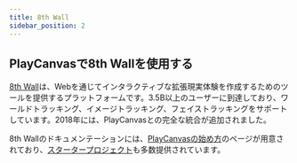 ```yaml
---
title: 8th Wall
sidebar_position: 2
---
```


## PlayCanvasで8th Wallを使用する

[8th Wall][1]は、Webを通じてインタラクティブな拡張現実体験を作成するためのツールを提供するプラットフォームです。3.5B以上のユーザーに到達しており、ワールドトラッキング、イメージトラッキング、フェイストラッキングをサポートしています。2018年には、PlayCanvasとの完全な統合が追加されました。

8th Wallのドキュメンテーションには、[PlayCanvasの始め方][2]のページが用意されており、[スタータープロジェクト][3]も多数提供されています。

[1]: https://www.8thwall.com/
[2]: https://www.8thwall.com/docs/web/#xr8playcanvas
[3]: https://playcanvas.com/user/the8thwall